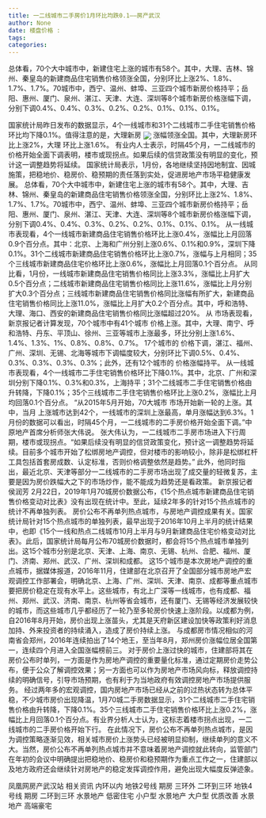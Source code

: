 ```yaml
---
title: 一二线城市二手房价1月环比均跌0.1——房产武汉
author: None
date: 楼盘价格 : 
tags: 
categories: 
---
```

总体看，70个大中城市中，新建住宅上涨的城市有58个。其中，大理、吉林、锦州、秦皇岛的新建商品住宅销售价格领涨全国，分别环比上涨2%、1.8%、1.7%、1.7%。70城市中，西宁、温州、蚌埠、三亚四个城市新房价格持平；岳阳、惠州、厦门、泉州、湛江、天津、大连、深圳等8个城市新房价格涨幅下调，分别下调0.4%、0.4%、0.3%、0.2%、0.2%、0.1%、0.1%、0.1%。
<!-- more -->
国家统计局昨日发布的数据显示，4个一线城市和31个二线城市二手住宅销售价格环比均下降0.1%。值得注意的是，大理新房
<img align="center" border="0" src="//s1.ifengimg.com/2019/02/25/5d1923087ef94b7811cc5e897021778b.jpg" />
涨幅领涨全国。其中，大理新房环比上涨2%，大理
环比上涨1.6%。
有业内人士表示，时隔45个月，一二线城市的
价格开始全面下调表明，楼市或现拐点。如果后续的信贷政策没有明显的变化，预计这一调整趋势将延续。
国家统计局表示，1月份，各地继续坚持因地制宜、因城施策，把稳地价、稳房价、稳预期的责任落到实处，促进房地产市场平稳健康发展。
总体看，70个大中城市中，新建住宅上涨的城市有58个。其中，大理、吉林、锦州、秦皇岛的新建商品住宅销售价格领涨全国，分别环比上涨2%、1.8%、1.7%、1.7%。70城市中，西宁、温州、蚌埠、三亚四个城市新房价格持平；岳阳、惠州、厦门、泉州、湛江、天津、大连、深圳等8个城市新房价格涨幅下调，分别下调0.4%、0.4%、0.3%、0.2%、0.2%、0.1%、0.1%、0.1%。
从一线城市表现看，4个一线城市新建商品住宅销售价格环比上涨0.4%，涨幅比上月回落0.9个百分点。其中：北京、上海和广州分别上涨0.6%、0.1%和0.9%，深圳下降0.1%。31个二线城市新建商品住宅销售价格环比上涨0.7%，涨幅与上月相同；35个三线城市新建商品住宅价格环比上涨0.6%，涨幅比上月回落0.1个百分点。
从同比看，1月份，一线城市新建商品住宅销售价格同比上涨3.3%，涨幅比上月扩大0.5个百分点；二线城市新建商品住宅销售价格同比上涨11.6%，涨幅比上月分别扩大0.3个百分点；三线城市新建商品住宅销售价格同比涨幅有所扩大，新建商品住宅销售价格同比上涨11.0%，涨幅比上月扩大0.2个百分点。其中，呼和浩特、大理、海口、西安的新建商品住宅销售价格同比涨幅超过20%。
从
市场表现看，新京报记者计算发现，70个城市中有41个城市
价格上涨。其中，大理、南宁、呼和浩特、丹东、平顶山、徐州、三亚等城市上涨最多，环比分别上涨1.6%、1.4%、1.3%、1%、0.8%、0.8%、0.7%。
17个城市的
价格下调，湛江、福州、广州、深圳、无锡、北海等城市下调幅度较大，分别环比下调0.5%、0.4%、0.3%、0.3%、0.3%、0.3%；此外，还有12个城市的
价格涨幅持平。
从一线城市表现看，4个一线城市二手住宅销售价格环比下降0.1%。其中，北京、广州和深圳分别下降0.1%、0.3%和0.3%，上海持平；31个二线城市二手住宅销售价格由升转降，下降0.1%；35个三线城市二手住宅销售价格环比上涨0.2%，涨幅比上月均回落0.1个百分点。
“从2015年5月开始，70大城市
市场开始新一轮的上涨。其中，当月
上涨城市达到42个，一线城市的深圳上涨最高，单月涨幅达到6.3%。1月份的数据可以看出，时隔45个月，一二线城市的二手房价格开始全面下调。”中原地产首席分析师张大伟说。
张大伟认为，一二线城市二手房市场进入下行周期，楼市或现拐点。“如果后续没有明显的信贷政策变化，预计这一调整趋势将延续。目前多个城市开始了松绑房地产调控，但对楼市的影响较小，除非是松绑杠杆工具包括首套房成数、认定标准，否则价格调整依然是趋势。”
此外，他同时指出，最近北京、天津等部分一二线城市的二手房市场出现了成交量的轻微复苏，主要是因为房价跌幅大之下的市场炒作，能不能成为趋势还是看政策。 新京报记者 侯润芳
2月22日，2019年1月70城房价数据公布，《15个热点城市新建商品住宅销售价格变动对比表》没有出现在统计中。至此，延续2年多的针对15个热点城市的统计不再单独列表。
房价公布不再单列热点城市，与房地产调控成果有关。国家统计局针对15个热点城市的单独列表，最早出现于2016年10月上半月的统计结果中，也即《15个一线和热点二线城市10月上半月与9月新建商品住宅价格变动对比表》。此后，国家统计局每月公布70城房价数据时，都会将15个热点城市单独列出。这15个城市分别是北京、天津、上海、南京、无锡、杭州、合肥、福州、厦门、济南、郑州、武汉、广州、深圳和成都。
这15个城市是本次房地产调控的重点城市，据媒体报道，2016年11月，住建部在北京召开了全国部分城市房地产宏观调控工作部署会，明确北京、上海、广州、深圳、天津、南京、成都等重点城市要把房价稳定在现有水平上。这些城市，有北上广深等一线城市，也有成都、福州、郑州、武汉、济南、南京、杭州等省会城市，还有厦门、无锡等经济发展较快的城市，而这些城市几乎都经历了一轮乃至多轮房价快速上涨阶段。以成都为例，自2016年8月开始，房价出现上涨苗头，尤其是天府新区建设加快等政策利好消息加持、外来投资者的持续涌入，造成了房价持续上涨。
与成都房市情况相似的河南省会郑州，2016年连续拍出了14个地王，至当年8月，郑州房价涨幅位居全国第一，连续四个月进入全国涨幅榜前三。
对于房价上涨过快的城市，住建部将其在房价公布时单列，一方面是作为房地产调控的重要量化标准，通过定期房价走势公布，便于公众了解调控效果；另一方面也可以作为房地产市场风向标，释放调控持续的明确信号，引导市场预期，也有利于为当地政府有效调控房地产市场提供服务。
经过两年多的宏观调控，国内房地产市场已经从之前的过热状态转为总体平稳，不少城市房价出现降温，1月70城二手房数据显示，31个二线城市二手住宅销售价格由升转降，下降0.1%。35个三线城市二手住宅销售价格环比上涨0.2%，涨幅比上月回落0.1个百分点。有业界分析人士认为，这标志着楼市拐点出现，一二线城市的二手房价格开始下行。
在此情况下，房价公布不再单列热点城市，是因为调控策略逐渐见效，相关城市房价上涨势头已经被明显抑制，继续单列的意义不大。当然，房价公布不再单列热点城市并不意味着房地产调控就此转向，监管部门在年初的会议中明确提出把稳地价、稳房价和稳预期作为重点工作之一，住建部以及地方政府还会继续针对房地产的稳定发挥调控作用，避免出现大幅度反弹迹象。
                        
                        
                        
                        
                                        
                    
                    
                
                    
                    
                    
                
                    
                
凤凰网房产武汉站
相关资讯
内环以内 地铁2号线
期房 三环外
二环到三环 地铁4号线
期房 二环到三环
水景地产 低密住宅
小户型 水景地产
大户型 优质改善
水景地产 高端豪宅
	                        
	                    
	                        
	                    
